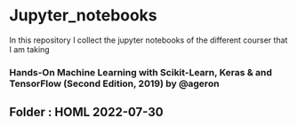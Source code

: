 # Jupyter_notebooks
In this repository I collect the jupyter notebooks of the different courser that I am taking

### Hands-On Machine Learning with Scikit-Learn, Keras & and TensorFlow (Second Edition, 2019) by @ageron
Folder :  HOML
2022-07-30
- 

